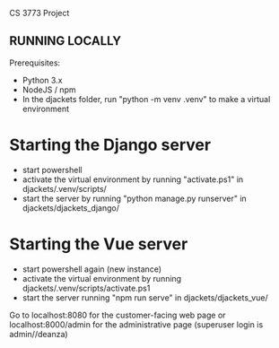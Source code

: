CS 3773 Project

## RUNNING LOCALLY ##

Prerequisites:
- Python 3.x
- NodeJS / npm
- In the djackets folder, run "python -m venv .venv" to make a virtual environment

# Starting the Django server #

- start powershell
- activate the virtual environment by running "activate.ps1" in djackets/.venv/scripts/ 
- start the server by running "python manage.py runserver" in djackets/djackets_django/

# Starting the Vue server #

- start powershell again (new instance)
- activate the virtual environment by running djackets/.venv/scripts/activate.ps1 
- start the server running "npm run serve" in djackets/djackets_vue/

Go to localhost:8080 for the customer-facing web page or localhost:8000/admin for the administrative page (superuser login is admin//deanza)
